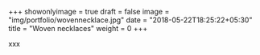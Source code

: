 +++
showonlyimage = true
draft = false
image = "img/portfolio/wovennecklace.jpg"
date = "2018-05-22T18:25:22+05:30"
title = "Woven necklaces"
weight = 0
+++

<!--more-->

xxx